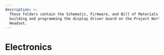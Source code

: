 ```yaml
---
description: >-
  These folders contain the Schematic, Firmware, and Bill of Materials used in
  building and programming the display driver board on the Project North Star AR
  Headset.
---
```


# Electronics

